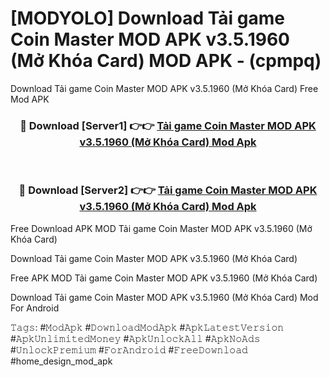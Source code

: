 # [MODYOLO] Download Tải game Coin Master MOD APK v3.5.1960 (Mở Khóa Card) MOD APK - (cpmpq)
Download Tải game Coin Master MOD APK v3.5.1960 (Mở Khóa Card) Free Mod APK

<div align="center">
<h3>🔴 Download [Server1] 👉👉 <a href="https://apk-comot.site?title=Tải_game_Coin_Master_MOD_APK_v3.5.1960_(Mở_Khóa_Card)">Tải game Coin Master MOD APK v3.5.1960 (Mở Khóa Card) Mod Apk</a></h3><br>

<h3>🔴 Download [Server2] 👉👉 <a href="https://apk-comot.site?title=Tải_game_Coin_Master_MOD_APK_v3.5.1960_(Mở_Khóa_Card)">Tải game Coin Master MOD APK v3.5.1960 (Mở Khóa Card) Mod Apk</a></h3>
</div>


Free Download APK MOD Tải game Coin Master MOD APK v3.5.1960 (Mở Khóa Card)

Download Tải game Coin Master MOD APK v3.5.1960 (Mở Khóa Card) 

Free APK MOD Tải game Coin Master MOD APK v3.5.1960 (Mở Khóa Card) 

Download Tải game Coin Master MOD APK v3.5.1960 (Mở Khóa Card) Mod For Android

𝚃𝚊𝚐𝚜: #𝙼𝚘𝚍𝙰𝚙𝚔 #𝙳𝚘𝚠𝚗𝚕𝚘𝚊𝚍𝙼𝚘𝚍𝙰𝚙𝚔 #𝙰𝚙𝚔𝙻𝚊𝚝𝚎𝚜𝚝𝚅𝚎𝚛𝚜𝚒𝚘𝚗 #𝙰𝚙𝚔𝚄𝚗𝚕𝚒𝚖𝚒𝚝𝚎𝚍𝙼𝚘𝚗𝚎𝚢 #𝙰𝚙𝚔𝚄𝚗𝚕𝚘𝚌𝚔𝙰𝚕𝚕 #𝙰𝚙𝚔𝙽𝚘𝙰𝚍𝚜 #𝚄𝚗𝚕𝚘𝚌𝚔𝙿𝚛𝚎𝚖𝚒𝚞𝚖 #𝙵𝚘𝚛𝙰𝚗𝚍𝚛𝚘𝚒𝚍 #𝙵𝚛𝚎𝚎𝙳𝚘𝚠𝚗𝚕𝚘𝚊𝚍 #home_design_mod_apk